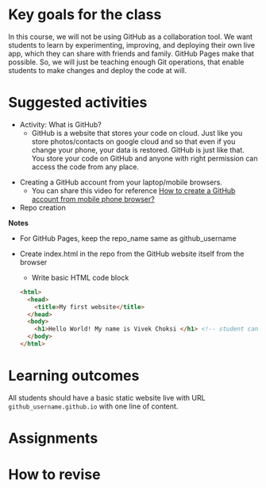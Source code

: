 # Key goals for the class

In this course, we will not be using GitHub as a collaboration tool. We want students to learn by experimenting, improving, and deploying their own live app, which they can share with friends and family. GitHub Pages make that possible. So, we will just be teaching enough Git operations, that enable students to make changes and deploy the code at will.

# Suggested activities

* Activity: What is GitHub?
    - GitHub is a website that stores your code on cloud. Just like you store photos/contacts on google cloud and so that even if you change your phone, your data is restored. GitHub is just like that. You store your code on GitHub and anyone with right permission can access the code from any place.
- Creating a GitHub account from your laptop/mobile browsers.
    - You can share this video for reference [How to create a GitHub account from mobile phone browser?](https://www.youtube.com/watch?v=612BO484KHU&feature=youtu.be)
- Repo creation

**Notes**

- For GitHub Pages, keep the repo_name same as github_username
- Create index.html in the repo from the GitHub website itself from the browser
    - Write basic HTML code block
    
    ```html
    <html>
      <head>
        <title>My first website</title>
      </head>
      <body>
        <h1>Hello World! My name is Vivek Choksi </h1> <!-- student can write whatever they want to write. This is dummy text -->
      </body>
    </html>
    ```
    
# Learning outcomes

All students should have a basic static website live with URL `github_username.github.io` with one line of content.

# Assignments


# How to revise

